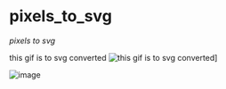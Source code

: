 # pixels_to_svg
*pixels to svg*

this gif is to svg converted
![this gif is to svg converted
](https://raw.githubusercontent.com/barionleg/pixels_to_svg/main/froide_158.gif
)]


![image](https://github.com/barionleg/pixels_to_svg/assets/102619282/33f89e6d-e83f-4edd-9c46-067e768a5353)
